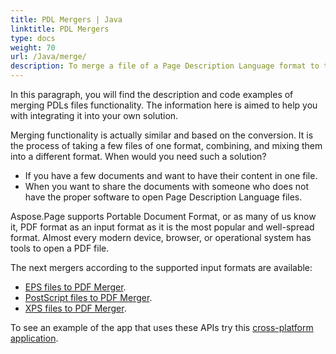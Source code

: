 ```yaml
---
title: PDL Mergers | Java
linktitle: PDL Mergers 
type: docs
weight: 70
url: /Java/merge/
description: To merge a file of a Page Description Language format to the single one in PDF format use this API for Java solution. Go to see the examples depicted in the code.
---
```


In this paragraph, you will find the description and code examples of merging PDLs files functionality. The information here is aimed to help you with integrating it into your own solution.

Merging functionality is actually similar and based on the conversion.  It is the process of taking a few files of one format, combining, and mixing them into a different format. When would you need such a solution?
- If you have a few documents and want to have their content in one file.
- When you want to share the documents with someone who does not have the proper software to open Page Description Language files.

Aspose.Page supports Portable Document Format, or as many of us know it, PDF format as an input format as it is the most popular and well-spread format. Almost every modern device, browser, or operational system has tools to open a PDF file.

The next mergers according to the supported input formats are available:

- [EPS files to PDF Merger](https://docs.aspose.com/page/java/merge/eps/).
- [PostScript files to PDF Merger](https://docs.aspose.com/page/java/merge/ps/).
- [XPS files to PDF Merger](https://docs.aspose.com/page/java/merge/xps/).

To see an example of the app that uses these APIs try this [cross-platform application](https://products.aspose.app/page/merger).


